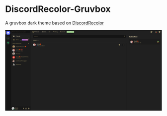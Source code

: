 # DiscordRecolor-Gruvbox
A gruvbox dark theme based on [DiscordRecolor](https://betterdiscord.app/theme/DiscordRecolor) 

![Screenshot-1](./Screenshots/Screenshot-1.png)